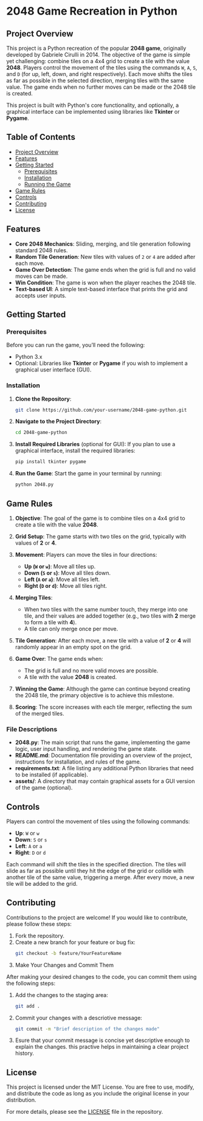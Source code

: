 # 2048 Game Recreation in Python

## Project Overview
This project is a Python recreation of the popular **2048 game**, originally developed by Gabriele Cirulli in 2014. The objective of the game is simple yet challenging: combine tiles on a 4x4 grid to create a tile with the value **2048**. Players control the movement of the tiles using the commands `W`, `A`, `S`, and `D` (for up, left, down, and right respectively). Each move shifts the tiles as far as possible in the selected direction, merging tiles with the same value. The game ends when no further moves can be made or the 2048 tile is created.

This project is built with Python's core functionality, and optionally, a graphical interface can be implemented using libraries like **Tkinter** or **Pygame**.

## Table of Contents
- [Project Overview](#project-overview)
- [Features](#features)
- [Getting Started](#getting-started)
  - [Prerequisites](#prerequisites)
  - [Installation](#installation)
  - [Running the Game](#running-the-game)
- [Game Rules](#game-rules)
- [Controls](#controls)
- [Contributing](#contributing)
- [License](#license)

## Features
- **Core 2048 Mechanics**: Sliding, merging, and tile generation following standard 2048 rules.
- **Random Tile Generation**: New tiles with values of `2` or `4` are added after each move.
- **Game Over Detection**: The game ends when the grid is full and no valid moves can be made.
- **Win Condition**: The game is won when the player reaches the 2048 tile.
- **Text-based UI**: A simple text-based interface that prints the grid and accepts user inputs.

## Getting Started

### Prerequisites
Before you can run the game, you’ll need the following:
- Python 3.x
- Optional: Libraries like **Tkinter** or **Pygame** if you wish to implement a graphical user interface (GUI).

### Installation
1. **Clone the Repository**:
   ```bash
   git clone https://github.com/your-username/2048-game-python.git
   
2. **Navigate to the Project Directory**:
   ```bash
   cd 2048-game-python
3. **Install Required Libraries** (optional for GUI):
   If you plan to use a graphical interface, install the required libraries:
   ```bash
   pip install tkinter pygame
4. **Run the Game**:
   Start the game in your terminal by running:
   ```bash
   python 2048.py
## Game Rules
1. **Objective**: The goal of the game is to combine tiles on a 4x4 grid to create a tile with the value **2048**.
  
2. **Grid Setup**: The game starts with two tiles on the grid, typically with values of **2** or **4**.

3. **Movement**: Players can move the tiles in four directions:
   - **Up (`W` or `w`)**: Move all tiles up.
   - **Down (`S` or `s`)**: Move all tiles down.
   - **Left (`A` or `a`)**: Move all tiles left.
   - **Right (`D` or `d`)**: Move all tiles right.

4. **Merging Tiles**: 
   - When two tiles with the same number touch, they merge into one tile, and their values are added together (e.g., two tiles with **2** merge to form a tile with **4**).
   - A tile can only merge once per move.

5. **Tile Generation**: After each move, a new tile with a value of **2** or **4** will randomly appear in an empty spot on the grid.

6. **Game Over**: The game ends when:
   - The grid is full and no more valid moves are possible.
   - A tile with the value **2048** is created.

7. **Winning the Game**: Although the game can continue beyond creating the 2048 tile, the primary objective is to achieve this milestone.

8. **Scoring**: The score increases with each tile merger, reflecting the sum of the merged tiles.

### File Descriptions
- **2048.py**: The main script that runs the game, implementing the game logic, user input handling, and rendering the game state.
- **README.md**: Documentation file providing an overview of the project, instructions for installation, and rules of the game.
- **requirements.txt**: A file listing any additional Python libraries that need to be installed (if applicable).
- **assets/**: A directory that may contain graphical assets for a GUI version of the game (optional).
## Controls
Players can control the movement of tiles using the following commands:

- **Up**: `W` or `w`
- **Down**: `S` or `s`
- **Left**: `A` or `a`
- **Right**: `D` or `d`

Each command will shift the tiles in the specified direction. The tiles will slide as far as possible until they hit the edge of the grid or collide with another tile of the same value, triggering a merge. After every move, a new tile will be added to the grid.
## Contributing
Contributions to the project are welcome! If you would like to contribute, please follow these steps:
1. Fork the repository.
2. Create a new branch for your feature or bug fix:
   ```bash
   git checkout -b feature/YourFeatureName
3. Make Your Changes and Commit Them

After making your desired changes to the code, you can commit them using the following steps:

1. Add the changes to the staging area:
   ```bash
   git add .
2. Commit your changes with a descriotive message:
   ```bash
   git commit -m "Brief description of the changes made"
3. Esure that your commit message is concise yet descriptive enough to explain the changes. this practive helps in maintaining a clear project history.

## License
This project is licensed under the MIT License. You are free to use, modify, and distribute the code as long as you include the original license in your distribution. 

For more details, please see the [LICENSE](LICENSE) file in the repository.
